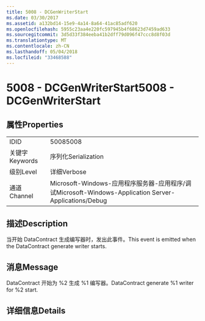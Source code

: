 ```yaml
---
title: 5008 - DCGenWriterStart
ms.date: 03/30/2017
ms.assetid: a132bd14-15e9-4a14-8a64-41ac85adf620
ms.openlocfilehash: 5955c23aa4e220fc597945b4f68623d7459ad633
ms.sourcegitcommit: 3d5d33f384eeba41b2dff79d096f47ccc8d8f03d
ms.translationtype: MT
ms.contentlocale: zh-CN
ms.lasthandoff: 05/04/2018
ms.locfileid: "33468588"
---
```

# <a name="5008---dcgenwriterstart"></a><span data-ttu-id="025bc-102">5008 - DCGenWriterStart</span><span class="sxs-lookup"><span data-stu-id="025bc-102">5008 - DCGenWriterStart</span></span>
## <a name="properties"></a><span data-ttu-id="025bc-103">属性</span><span class="sxs-lookup"><span data-stu-id="025bc-103">Properties</span></span>  
  
|||  
|-|-|  
|<span data-ttu-id="025bc-104">ID</span><span class="sxs-lookup"><span data-stu-id="025bc-104">ID</span></span>|<span data-ttu-id="025bc-105">5008</span><span class="sxs-lookup"><span data-stu-id="025bc-105">5008</span></span>|  
|<span data-ttu-id="025bc-106">关键字</span><span class="sxs-lookup"><span data-stu-id="025bc-106">Keywords</span></span>|<span data-ttu-id="025bc-107">序列化</span><span class="sxs-lookup"><span data-stu-id="025bc-107">Serialization</span></span>|  
|<span data-ttu-id="025bc-108">级别</span><span class="sxs-lookup"><span data-stu-id="025bc-108">Level</span></span>|<span data-ttu-id="025bc-109">详细</span><span class="sxs-lookup"><span data-stu-id="025bc-109">Verbose</span></span>|  
|<span data-ttu-id="025bc-110">通道</span><span class="sxs-lookup"><span data-stu-id="025bc-110">Channel</span></span>|<span data-ttu-id="025bc-111">Microsoft-Windows-应用程序服务器-应用程序/调试</span><span class="sxs-lookup"><span data-stu-id="025bc-111">Microsoft-Windows-Application Server-Applications/Debug</span></span>|  
  
## <a name="description"></a><span data-ttu-id="025bc-112">描述</span><span class="sxs-lookup"><span data-stu-id="025bc-112">Description</span></span>  
 <span data-ttu-id="025bc-113">当开始 DataContract 生成编写器时，发出此事件。</span><span class="sxs-lookup"><span data-stu-id="025bc-113">This event is emitted when the DataContract generate writer starts.</span></span>  
  
## <a name="message"></a><span data-ttu-id="025bc-114">消息</span><span class="sxs-lookup"><span data-stu-id="025bc-114">Message</span></span>  
 <span data-ttu-id="025bc-115">DataContract 开始为 %2 生成 %1 编写器。</span><span class="sxs-lookup"><span data-stu-id="025bc-115">DataContract generate %1 writer for %2 start.</span></span>  
  
## <a name="details"></a><span data-ttu-id="025bc-116">详细信息</span><span class="sxs-lookup"><span data-stu-id="025bc-116">Details</span></span>
